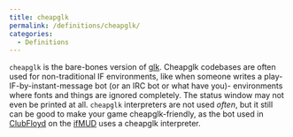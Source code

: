 ```yaml
---
title: cheapglk
permalink: /definitions/cheapglk/
categories: 
  - Definitions
---
```


`cheapglk` is the bare-bones version of [glk](definitions/glk/). Cheapglk
codebases are often used for non-traditional IF environments, like when
someone writes a play-IF-by-instant-message bot (or an IRC bot or what
have you)- environments where fonts and things are ignored completely.
The status window may not even be printed at all. `cheapglk`
interpreters are not used *often*, but it still can be good to make your
game cheapglk-friendly, as the bot used in
[ClubFloyd](http://www.allthingsjacq.com/interactive_fiction.html#clubfloyd)
on the [ifMUD](http://ifmud.port4000.com) uses a cheapglk interpreter.
